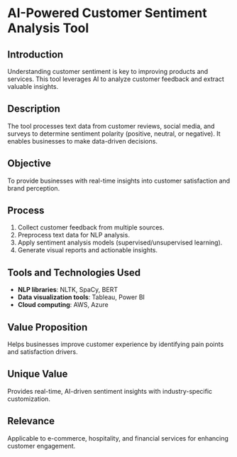 # AI-Powered Customer Sentiment Analysis Tool

## Introduction
Understanding customer sentiment is key to improving products and services. This tool leverages AI to analyze customer feedback and extract valuable insights.

## Description
The tool processes text data from customer reviews, social media, and surveys to determine sentiment polarity (positive, neutral, or negative). It enables businesses to make data-driven decisions.

## Objective
To provide businesses with real-time insights into customer satisfaction and brand perception.

## Process
1. Collect customer feedback from multiple sources.
2. Preprocess text data for NLP analysis.
3. Apply sentiment analysis models (supervised/unsupervised learning).
4. Generate visual reports and actionable insights.

## Tools and Technologies Used
- **NLP libraries**: NLTK, SpaCy, BERT
- **Data visualization tools**: Tableau, Power BI
- **Cloud computing**: AWS, Azure

## Value Proposition
Helps businesses improve customer experience by identifying pain points and satisfaction drivers.

## Unique Value
Provides real-time, AI-driven sentiment insights with industry-specific customization.

## Relevance
Applicable to e-commerce, hospitality, and financial services for enhancing customer engagement.
